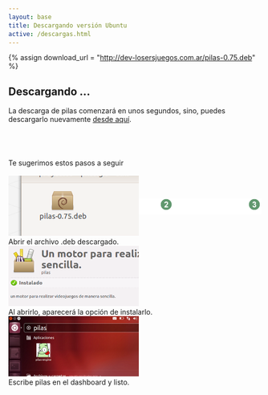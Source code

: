 ```yaml
---
layout: base 
title: Descargando versión Ubuntu
active: /descargas.html
---
```


{% assign download_url = "http://dev-losersjuegos.com.ar/pilas-0.75.deb" %}

## Descargando ...

La descarga de pilas comenzará en unos segundos, sino, puedes descargarlo
nuevamente <a href='{{ download_url }}'>desde aquí</a>.


<iframe src="{{ download_url }}" style="display: none"></iframe>


<div class="grid_12 alpha" style='margin-top: 5em'>
<div class='center'>Te sugerimos estos pasos a seguir</div>

<div class='center'><img style='margin-bottom: -80px' src='images/asistente.png'/></div>

  <div class="feature grid_4 alpha center small">
    <img class='borde debajo' src='images/descargas/ubuntu_1.png'></img>
    <br/>
    Abrir el archivo .deb descargado.
  </div>

  <div class="feature grid_4 center small">
    <img class='borde debajo' src='images/descargas/ubuntu_2.png'></img>
    <br/>
    Al abrirlo, aparecerá la opción de instalarlo.
  </div>

  <div class="feature grid_4 omega center small">
    <img class='borde debajo' src='images/descargas/ubuntu_3.png'></img>
    <br/>
    Escribe pilas en el dashboard y listo.
  </div>
</div>
